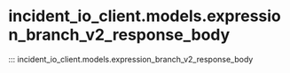 # incident_io_client.models.expression_branch_v2_response_body

::: incident_io_client.models.expression_branch_v2_response_body